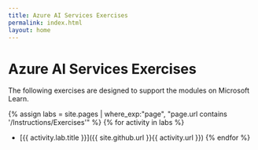 ```yaml
---
title: Azure AI Services Exercises
permalink: index.html
layout: home
---
```


# Azure AI Services Exercises

The following exercises are designed to support the modules on Microsoft Learn.


{% assign labs = site.pages | where_exp:"page", "page.url contains '/Instructions/Exercises'" %}
{% for activity in labs  %}
- [{{ activity.lab.title }}]({{ site.github.url }}{{ activity.url }})
{% endfor %}
